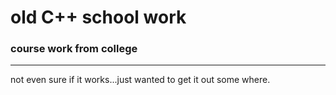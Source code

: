 # old C++ school work #

### course work from college ###
---
not even sure if it works...just wanted to get it out some where.